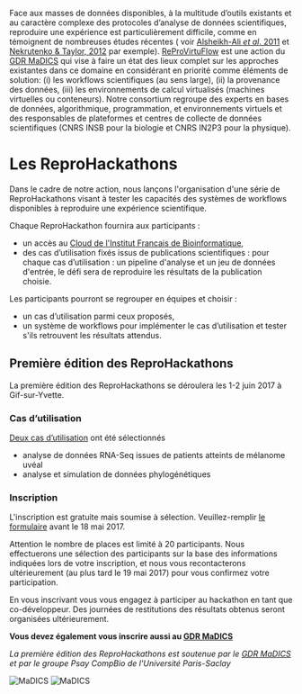 Face aux masses de données disponibles, à la multitude d’outils existants et au caractère complexe des protocoles d’analyse de données scientifiques, reproduire une expérience est particulièrement difficile, comme en témoignent de nombreuses études récentes ( voir [Alsheikh-Ali *et al*. 2011](https://doi.org/10.1371%2Fjournal.pone.0024357) et [Nekrutenko & Taylor, 2012](https://doi.org/10.1038%2Fnrg3305) par exemple). [ReProVirtuFlow](https://www.madics.fr/actions/actions-en-cours/reprovirtuflow) est une action du [GDR MaDICS](https://www.madics.fr) qui vise à faire un état des lieux complet sur les approches existantes dans ce domaine en considérant en priorité comme éléments de solution: (i) les workflows scientifiques (au sens large), (ii) la provenance des données, (iii) les environnements de calcul virtualisés (machines virtuelles ou conteneurs). Notre consortium regroupe des experts en bases de données, algorithmique, programmation, et environnements virtuels et des responsables de plateformes et centres de collecte de données scientifiques (CNRS INSB pour la biologie et CNRS IN2P3 pour la physique).

# Les ReproHackathons
Dans le cadre de notre action, nous lançons l'organisation d'une série de ReproHackathons visant à tester les capacités des systèmes de workflows disponibles à reproduire une expérience scientifique. 

Chaque ReproHackathon fournira aux participants : 
* un accès au [Cloud de l'Institut Francais de Bioinformatique](http://www.france-bioinformatique.fr/fr/cloud),
* des cas d’utilisation fixés issus de publications scientifiques : pour chaque cas d’utilisation : un pipeline d'analyse et un jeu de données d'entrée, le défi sera de reproduire les résultats de la publication choisie.

Les participants pourront se regrouper en équipes et choisir :
* un cas d’utilisation parmi ceux proposés,
* un système de workflows pour implémenter le cas d’utilisation et tester s'ils retrouvent les résultats attendus.

## Première édition des ReproHackathons

La première édition des ReproHackathons se déroulera les 1-2 juin 2017 à Gif-sur-Yvette.  

### Cas d’utilisation

[Deux cas d’utilisation](hackathon_1.md) ont été sélectionnés
* analyse de données RNA-Seq issues de patients atteints de mélanome uvéal
* analyse et simulation de données phylogénétiques

### Inscription

L'inscription est gratuite mais soumise à sélection. Veuillez-remplir [le formulaire](https://www.france-bioinformatique.fr/en/evenements/reprohackathon) avant le 18 mai 2017.

Attention le nombre de places est limité à 20 participants. Nous effectuerons une sélection des participants sur la base des informations indiquées lors de votre inscription, et nous vous recontacterons ultérieurement (au plus tard le 19 mai 2017) pour vous confirmez votre participation.

En vous inscrivant vous vous engagez à participer au hackathon en tant que co-développeur. Des journées de restitutions des résultats obtenus seront organisées ultérieurement.

**Vous devez également vous inscrire aussi au [GDR MaDICS](https://www.madics.fr)**

*La première édition des ReproHackathons est soutenue par le [GDR MaDICS](https://www.madics.fr) et par le groupe Psay CompBio de l'Université Paris-Saclay*

![MaDICS](https://ifb-elixirfr.github.io/ReproHackathon/logo-madics.png) ![MaDICS](https://ifb-elixirfr.github.io/ReproHackathon/logo-paris-saclay.svg) 
